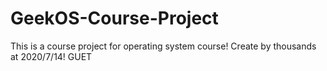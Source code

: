 # GeekOS-Course-Project
This is a course project for operating system course!
Create by thousands at 2020/7/14!
GUET
